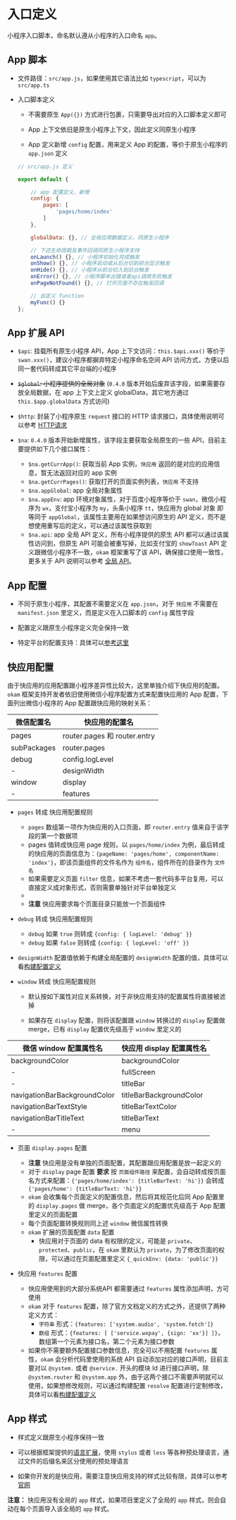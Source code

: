 # 入口定义

小程序入口脚本，命名默认遵从小程序的入口命名 `app`。

## App 脚本

* 文件路径：`src/app.js`，如果使用其它语法比如 `typescript`，可以为 `src/app.ts`

* 入口脚本定义

    * 不需要原生 `App({})` 方式进行包裹，只需要导出对应的入口脚本定义即可

    * App 上下文依旧是原生小程序上下文，因此定义同原生小程序

    * App 定义新增 `config` 配置，用来定义 App 的配置，等价于原生小程序的 `app.json` 定义

    ```javascript
    // src/app.js 定义

    export default {

        // app 配置定义，新增
        config: {
            pages: [
                'pages/home/index'
            ]
        },

        globalData: {}, // 全局应用数据定义，同原生小程序

        // 下述生命周期及事件回调同原生小程序支持
        onLaunch() {}, // 小程序初始化完成触发
        onShow() {}, // 小程序启动或从后台切到前台显示触发
        onHide() {}, // 小程序从前台切入到后台触发
        onError() {}, // 小程序脚本出错或者api调用失败触发
        onPageNotFound() {}, // 打开页面不存在触发回调

        // 自定义 function
        myFunc() {}
    };
    ```

## App 扩展 API

* `$api`: 挂载所有原生小程序 API，App 上下文访问：`this.$api.xxx()` 等价于 `swan.xxx()`，建议小程序都摒弃特定小程序命名空间 API 访问方式，方便以后同一套代码转成其它平台端的小程序

* ~~`$global`: 小程序提供的全局对象~~ (`0.4.0` 版本开始后废弃该字段，如果需要存放全局数据，在 app 上下文上定义 globalData，其它地方通过 `this.$app.globalData` 方式访问)

* `$http`: 封装了小程序原生 `request` 接口的 HTTP 请求接口，具体使用说明可以参考 [HTTP请求](advance/http.md)

* `$na`: `0.4.0` 版本开始新增属性，该字段主要获取全局原生的一些 API，目前主要提供如下几个接口属性：

    * `$na.getCurrApp()`: 获取当前 App 实例，`快应用` 返回的是对应的应用信息，暂无法返回对应的 app 实例
    * `$na.getCurrPages()`: 获取打开的页面实例列表，`快应用` 不支持
    * `$na.appGlobal`: app 全局对象属性
    * `$na.appEnv`: app 环境对象属性，对于百度小程序等价于 `swan`，微信小程序为 `wx`，支付宝小程序为 `my`，头条小程序 `tt`，快应用为 global 对象 即 等同于 `appGlobal`，该属性主要用在如果想访问原生的 API 定义，而不是想使用重写后的定义，可以通过该属性获取到
    * `$na.api`: app 全局 API 定义，所有小程序提供的原生 API 都可以通过该属性访问到，但原生 API 可能会被重写掉，比如支付宝的 `showToast` API 定义跟微信小程序不一致，`okam` 框架重写了该 API，确保接口使用一致性，更多关于 API 说明可以参考 [全局 API](api/global.md)。

## App 配置

* 不同于原生小程序，其配置不需要定义在 `app.json`，对于 `快应用` 不需要在 `manifest.json` 里定义，而是定义在入口脚本的 `config` 属性字段

* 配置定义跟原生小程序定义完全保持一致

* 特定平台的配置支持：具体可以[参考这里](advance/platformSpecCode#配置)

## 快应用配置

由于快应用的应用配置跟小程序差异性比较大，这里单独介绍下快应用的配置。`okam` 框架支持开发者依旧使用微信小程序配置方式来配置快应用的 App 配置，下面列出微信小程序的 App 配置跟快应用的映射关系：

|微信配置名|快应用的配置名|
|---|---|
|pages|router.pages 和 router.entry|
|subPackages|router.pages|
|debug|config.logLevel|
|-|designWidth|
|window|display|
|-|features|

* `pages` 转成 快应用配置规则

    * `pages` 数组第一项作为快应用的入口页面，即 `router.entry` 值来自于该字段的第一个数据项
    * pages 值转成快应用 page 规则，以 `pages/home/index` 为例，最后转成的快应用的页面信息为：`{pageName: 'pages/home', componentName: 'index'}`，即该页面组件的文件名作为 `组件名`，组件所在的目录作为 `文件名`
    * 如果需要定义页面 `filter` 信息，如果不考虑一套代码多平台复用，可以直接定义成对象形式，否则需要单独针对平台单独定义
    *
    * **注意** 快应用要求每个页面目录只能放一个页面组件

* `debug` 转成 快应用配置规则

    * `debug` 如果 `true` 则转成 `{config: { logLevel: 'debug' }}`
    * `debug` 如果 `false` 则转成 `{config: { logLevel: 'off' }}`

* `designWidth` 配置值依赖于构建全局配置的 `designWidth` 配置的值，具体可以看[构建配置定义](build/index.md)

* `window` 转成 快应用配置规则

    * 默认按如下属性对应关系转换，对于非快应用支持的配置属性将直接被滤掉

    * 如果存在 `display` 配置，则将该配置跟 `window` 转换过的 `display` 配置做 merge，已有 `display` 配置优先级高于 `window` 里定义的

|微信 window 配置属性名|快应用 display 配置属性名|
|---|---|
|backgroundColor|backgroundColor|
|-|fullScreen|
|-|titleBar|
|navigationBarBackgroundColor|titleBarBackgroundColor|
|navigationBarTextStyle|titleBarTextColor|
|navigationBarTitleText|titleBarText|
|-|menu|

* 页面 `display.pages` 配置

    * **注意** 快应用是没有单独的页面配置，其配置跟应用配置是放一起定义的
    * 对于 `display` page 配置 **要求** 按 `页面组件路径` 来配置，会自动转成按页面名方式来配置：`{'pages/home/index': {titleBarText: 'hi'}}` 会转成 `{'pages/home': {titleBarText: 'hi'}}`
    * `okam` 会收集每个页面定义的配置信息，然后将其规范化后同 App 配置里的 `display.pages` 做 merge，各个页面定义的配置优先级高于 App 配置里定义的页面配置
    * 每个页面配置转换规则同上述 `window` 微信属性转换
    * `okam` 扩展的页面配置 `data` 配置
        * 快应用对于页面的 data 有权限的定义，可能是 `private`、`protected`、`public`，在 `okam` 里默认为 `private`，为了修改页面的权限，可以通过在页面配置里定义 `{_quickEnv: {data: 'public'}}`

* 快应用 `features` 配置

    * 快应用使用到的大部分系统API 都需要通过 `features` 属性添加声明，方可使用
    * `okam` 对于 `features` 配置，除了官方文档定义的方式之外，还提供了两种定义方式：
        * `字符串` 形式：`{features: ['system.audio', 'system.fetch']}`
        * `数组` 形式：`{features: [ ['service.wxpay', {sign: 'xx'}] ]}`，数组第一个元素为接口名，第二个元素为接口参数
    * 如果你不需要额外配置接口参数信息，完全可以不用配置 `features` 属性，`okam` 会分析代码里使用的系统 API 自动添加对应的接口声明，目前主要对以 `@system.` 或者 `@service.` 开头的模块 Id 进行接口声明，除 `@system.router` 和 `@system.app` 外，由于这两个接口不需要声明就可以使用，如果想修改规则，可以通过构建配置 `resolve` 配置进行定制修改，具体可以看[构建配置定义](build/index.md)


## App 样式

* 样式定义跟原生小程序保持一致

* 可以根据框架提供的[语言扩展](advance/language.md)，使用 `stylus` 或者 `less` 等各种预处理语言，通过文件的后缀名来区分使用的预处理语言

* 如果你开发的是快应用，需要注意快应用支持的样式比较有限，具体可以参考[官网](https://doc.quickapp.cn/tutorial/framework/page-style-and-layout.html)

**注意：** 快应用没有全局的 `app` 样式，如果项目里定义了全局的 `app` 样式，则会自动在每个页面导入该全局的 `app` 样式。

